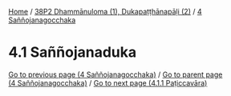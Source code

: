 
[Home](/) / [38P2 Dhammānuloma (1), Dukapaṭṭhānapāḷi (2)](../../38P2.md) / [4 Saññojanagocchaka](../4.md)

# 4.1 Saññojanaduka


[Go to previous page (4 Saññojanagocchaka)](../4.md) / [Go to parent page (4 Saññojanagocchaka)](../4.md) / [Go to next page (4.1.1 Paṭiccavāra)](4.1/4.1.1.md)


